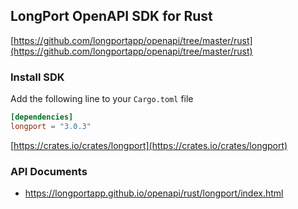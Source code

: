 ## LongPort OpenAPI SDK for Rust

[https://github.com/longportapp/openapi/tree/master/rust](https://github.com/longportapp/openapi/tree/master/rust)

### Install SDK

Add the following line to your `Cargo.toml` file

```toml
[dependencies]
longport = "3.0.3"
```

[https://crates.io/crates/longport](https://crates.io/crates/longport)

### API Documents

- https://longportapp.github.io/openapi/rust/longport/index.html
